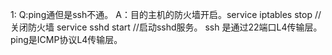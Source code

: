 1:
Q:ping通但是ssh不通。
A：目的主机的防火墙开启。service iptables stop  //关闭防火墙
   service sshd start //启动sshd服务。
  ssh 是通过22端口L4传输层。 ping是ICMP协议L4传输层。
